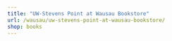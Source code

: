 ```yaml
---
title: "UW-Stevens Point at Wausau Bookstore"
url: /wausau/uw-stevens-point-at-wausau-bookstore/
shop: books
---
```

